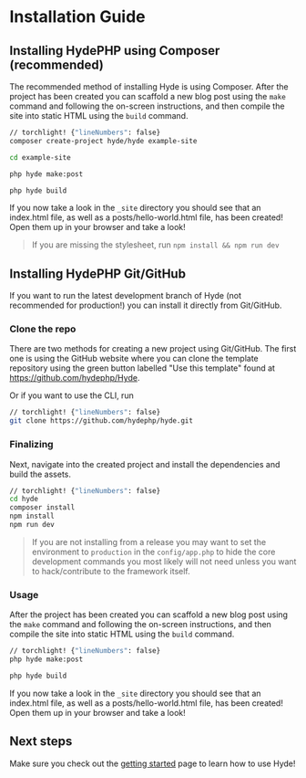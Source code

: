 # Installation Guide

## Installing HydePHP using Composer (recommended)
The recommended method of installing Hyde is using Composer. After the project has been created you can scaffold a new blog post using the `make` command and following the on-screen instructions, and then compile the site into static HTML using the `build` command.

```bash
// torchlight! {"lineNumbers": false}
composer create-project hyde/hyde example-site

cd example-site

php hyde make:post

php hyde build
```

If you now take a look in the `_site` directory you should see that an index.html file, as well as a posts/hello-world.html file, has been created! Open them up in your browser and take a look!
> If you are missing the stylesheet, run `npm install && npm run dev`


## Installing HydePHP Git/GitHub

If you want to run the latest development branch of Hyde (not recommended for production!) you can install it directly from Git/GitHub.

### Clone the repo
There are two methods for creating a new project using Git/GitHub.
The first one is using the GitHub website where you can clone the template repository using the green button labelled "Use this template" found at https://github.com/hydephp/Hyde.

Or if you want to use the CLI, run
```bash
// torchlight! {"lineNumbers": false}
git clone https://github.com/hydephp/hyde.git
```

### Finalizing
Next, navigate into the created project and install the dependencies and build the assets.
```bash
// torchlight! {"lineNumbers": false}
cd hyde
composer install
npm install
npm run dev
```

> If you are not installing from a release you may want to set the environment to `production` in the `config/app.php` to hide the core development commands you most likely will not need unless you want to hack/contribute to the framework itself.

### Usage
After the project has been created you can scaffold a new blog post using the `make` command and following the on-screen instructions, and then compile the site into static HTML using the `build` command.

```bash
// torchlight! {"lineNumbers": false}
php hyde make:post

php hyde build
```

If you now take a look in the `_site` directory you should see that an index.html file, as well as a posts/hello-world.html file, has been created! Open them up in your browser and take a look!

## Next steps

Make sure you check out the [getting started](getting-started.html) page to learn how to use Hyde!